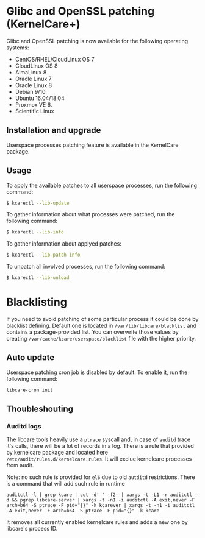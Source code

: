 # Glibc and OpenSSL patching (KernelCare+)

Glibc and OpenSSL patching is now available for the following operating systems:

* CentOS/RHEL/CloudLinux OS 7
* CloudLinux OS 8
* AlmaLinux 8
* Oracle Linux 7
* Oracle Linux 8
* Debian 9/10
* Ubuntu 16.04/18.04
* Proxmox VE 6.
* Scientific Linux

## Installation and upgrade

Userspace processes patching feature is available in the KernelCare package.

## Usage

To apply the available patches to all userspace processes, run the following command:

``` bash
$ kcarectl --lib-update
```

To gather information about what processes were patched, run the following command:

```bash
$ kcarectl --lib-info
```

To gather information about applyed patches:

```bash
$ kcarectl --lib-patch-info
```

To unpatch all involved processes, run the following command:

```bash
$ kcarectl --lib-unload
```

# Blacklisting

If you need to avoid patching of some particular process it could be done by blacklist defining. 
Default one is located in `/var/lib/libcare/blacklist` and contains a package-provided list. 
You can overwrite those values by creating `/var/cache/kcare/userspace/blacklist` file with the higher priority.

## Auto update

Userspace patching cron job is disabled by default. To enable it, run the following command:

```bash
libcare-cron init
```

## Thoubleshouting

### Auditd logs

The libcare tools heavily use a `ptrace` syscall and, in case of `auditd` trace it's calls, there will be a lot of records in a log. There is a rule that provided by kernelcare package and located here `/etc/audit/rules.d/kernelcare.rules`. It will exclue kernelcare processes from audit.

Note: no such rule is provided for `el6` due to old `autditd` restrictions. There is a command that will add such rule in runtime

```
auditctl -l | grep kcare | cut -d' ' -f2- | xargs -t -L1 -r auditctl -d && pgrep libcare-server | xargs -t -n1 -i auditctl -A exit,never -F arch=b64 -S ptrace -F pid="{}" -k kcarever | xargs -t -n1 -i auditctl -A exit,never -F arch=b64 -S ptrace -F pid="{}" -k kcare
```

It removes all currently enabled kernelcare rules and adds a new one by libcare's process ID.

